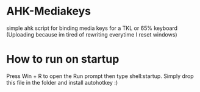 # AHK-Mediakeys
simple ahk script for binding media keys for a TKL or 65% keyboard (Uploading because im tired of rewriting everytime I reset windows)

# How to run on startup
Press Win + R to open the Run prompt then type shell:startup. Simply drop this file in the folder and install autohotkey :)
